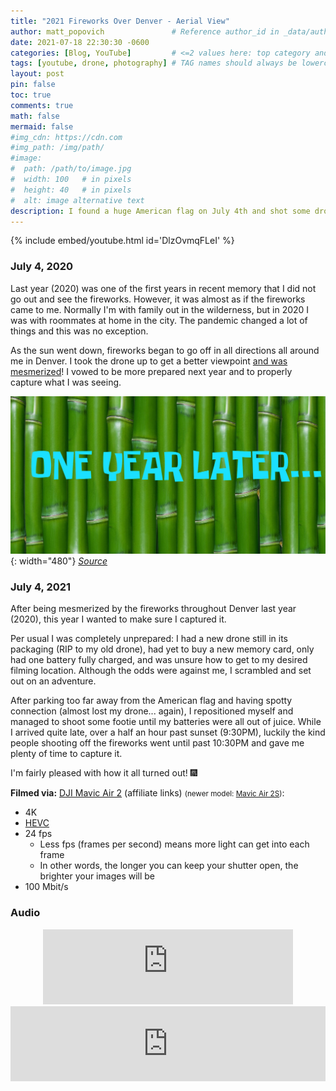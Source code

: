 ```yaml
---
title: "2021 Fireworks Over Denver - Aerial View"
author: matt_popovich               # Reference author_id in _data/authors.yml
date: 2021-07-18 22:30:30 -0600
categories: [Blog, YouTube]         # <=2 values here: top category and sub category
tags: [youtube, drone, photography] # TAG names should always be lowercase
layout: post
pin: false
toc: true
comments: true
math: false
mermaid: false
#img_cdn: https://cdn.com
#img_path: /img/path/
#image:
#  path: /path/to/image.jpg
#  width: 100   # in pixels
#  height: 40   # in pixels
#  alt: image alternative text
description: I found a huge American flag on July 4th and shot some drone footy!
---
```


{% include embed/youtube.html id='DlzOvmqFLeI' %}

### July 4, 2020
Last year (2020) was one of the first years in recent memory that I did not go out and see the fireworks. However, it was almost as if the fireworks came to me. Normally I'm with family out in the wilderness, but in 2020 I was with roommates at home in the city. The pandemic changed a lot of things and this was no exception.

As the sun went down, fireworks began to go off in all directions all around me in Denver. I took the drone up to get a better viewpoint [and was mesmerized](https://youtu.be/GnFZZjRAnOE?t=163)! I vowed to be more prepared next year and to properly capture what I was seeing.

![... One year later ...](/assets/img/posts/2021-07-06-2021-fireworks-over-denver---aerial-view/spongebob_one-year-later.jpg){: width="480"}
*[Source](https://www.deviantart.com/mjegameandcomicfan89/art/SpongeBob-One-Year-Later-Time-Card-834974119)*

### July 4, 2021
After being mesmerized by the fireworks throughout Denver last year (2020), this year I wanted to make sure I captured it.

Per usual I was completely unprepared: I had a new drone still in its packaging (RIP to my old drone), had yet to buy a new memory card, only had one battery fully charged, and was unsure how to get to my desired filming location. Although the odds were against me, I scrambled and set out on an adventure.

After parking too far away from the American flag and having spotty connection (almost lost my drone... again), I repositioned myself and managed to shoot some footie until my batteries were all out of juice. While I arrived quite late, over a half an hour past sunset (9:30PM), luckily the kind people shooting off the fireworks went until past 10:30PM and gave me plenty of time to capture it.

I'm fairly pleased with how it all turned out! 🎆

**Filmed via:**
[DJI Mavic Air 2](https://amzn.to/3uyCyiz) (affiliate links) <small>(newer model: [Mavic Air 2S](https://amzn.to/3yvv7d1))</small>:
* 4K
* [HEVC](https://en.wikipedia.org/wiki/High_Efficiency_Video_Coding)
* 24 fps
  * Less fps (frames per second) means more light can get into each frame
  * In other words, the longer you can keep your shutter open, the brighter your images will be
* 100 Mbit/s

<!-- TODO: Link to video explaining how I lost my drone -->

### Audio
<div style="text-align:center">
<iframe
width="400" height="120"
src="https://www.youtube.com/embed/naJyA2EMDo4"
title="YouTube video player"
frameborder="0"
allow="accelerometer; autoplay; clipboard-write; encrypted-media; gyroscope; picture-in-picture" allowfullscreen>
</iframe>
</div>


<div style="text-align:center">
<iframe
style="border: 0; width: 100%; height: 120px;"
src="https://bandcamp.com/EmbeddedPlayer/album=1403600629/size=large/bgcol=333333/linkcol=0f91ff/tracklist=false/artwork=small/track=2002198240/transparent=true/"
seamless>
<a href="https://soundkeeper.bandcamp.com/album/the-laws-of-gravity">The Laws Of Gravity by The Soundkeeper</a>
</iframe>
</div>

